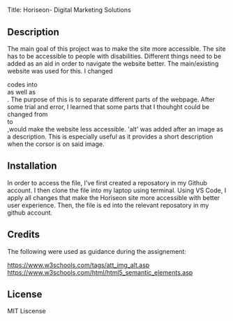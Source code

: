 # <Bootcamp-challeng-1>
Title: Horiseon- Digital Marketing Solutions

## Description
The main goal of this project was to make the site more accessible. 
The site has to be accessible to people with disabilities. 
Different things need to be added as an aid in order to navigate the website better.
The main/existing website was used for this. 
I changed <div> codes into <main> as well as <section>.
The purpose of this is to separate different parts of the webpage.
After some trial and error, I learned that some parts that I thouhght could be changed from <div> to <section>,would make the website less accessible.
'alt' was added after an image as a description. This is especially useful as it provides a short description when the corsor is on said image. 

## Installation
In order to access the file, I've first created a reposatory in my Github account. 
I then clone the file into my laptop using terminal.
Using VS Code, I apply all changes that make the Horiseon site more accessible with better user experience. 
Then, the file is <git push>ed into the relevant reposatory in my github account.


## Credits
The following were used as guidance during the assignement:

https://www.w3schools.com/tags/att_img_alt.asp
https://www.w3schools.com/html/html5_semantic_elements.asp

## License
MIT Liscense

